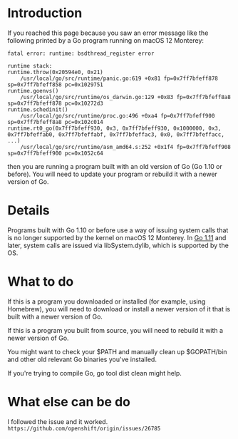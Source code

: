 # Introduction
If you reached this page because you saw an error message like the following printed by a Go program running on macOS 12 Monterey:
```
fatal error: runtime: bsdthread_register error

runtime stack:
runtime.throw(0x20594e0, 0x21)
	/usr/local/go/src/runtime/panic.go:619 +0x81 fp=0x7ff7bfeff878 sp=0x7ff7bfeff858 pc=0x1029751
runtime.goenvs()
	/usr/local/go/src/runtime/os_darwin.go:129 +0x83 fp=0x7ff7bfeff8a8 sp=0x7ff7bfeff878 pc=0x10272d3
runtime.schedinit()
	/usr/local/go/src/runtime/proc.go:496 +0xa4 fp=0x7ff7bfeff900 sp=0x7ff7bfeff8a8 pc=0x102c014
runtime.rt0_go(0x7ff7bfeff930, 0x3, 0x7ff7bfeff930, 0x1000000, 0x3, 0x7ff7bfeffab0, 0x7ff7bfeffabf, 0x7ff7bfeffac3, 0x0, 0x7ff7bfeffacc, ...)
	/usr/local/go/src/runtime/asm_amd64.s:252 +0x1f4 fp=0x7ff7bfeff908 sp=0x7ff7bfeff900 pc=0x1052c64
```
then you are running a program built with an old version of Go (Go 1.10 or before). You will need to update your program or rebuild it with a newer version of Go.

# Details
Programs built with Go 1.10 or before use a way of issuing system calls that is no longer supported by the kernel on macOS 12 Monterey. In [Go 1.11](https://go.dev/doc/go1.11#runtime) and later, system calls are issued via libSystem.dylib, which is supported by the OS.

# What to do
If this is a program you downloaded or installed (for example, using Homebrew), you will need to download or install a newer version of it that is built with a newer version of Go.

If this is a program you built from source, you will need to rebuild it with a newer version of Go.

You might want to check your $PATH and manually clean up $GOPATH/bin and other old relevant Go binaries you've installed.

If you're trying to compile Go, go tool dist clean might help.

# What else can be do
I followed the issue and it worked.
`https://github.com/openshift/origin/issues/26785`